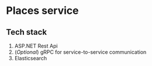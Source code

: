 # Places service

## Tech stack
1. ASP.NET Rest Api
2. (_Optional_) gRPC for service-to-service communication
3. Elasticsearch